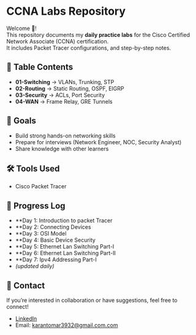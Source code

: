 # CCNA Labs Repository

Welcome 👋!  
This repository documents my **daily practice labs** for the Cisco Certified Network Associate (CCNA) certification.  
It includes Packet Tracer configurations, and step-by-step notes.

## 📂 Table Contents
- **01-Switching** → VLANs, Trunking, STP
- **02-Routing** → Static Routing, OSPF, EIGRP
- **03-Security** → ACLs, Port Security
- **04-WAN** → Frame Relay, GRE Tunnels

## 🚀 Goals
- Build strong hands-on networking skills  
- Prepare for interviews (Network Engineer, NOC, Security Analyst)  
- Share knowledge with other learners  

## 🛠 Tools Used
- Cisco Packet Tracer  


## 📅 Progress Log
- **Day 1: Introduction to packet Tracer
- **Day 2: Connecting Devices
- **Day 3: OSI Model 
- **Day 4: Basic Device Security
- **Day 5: Ethernet Lan Switching Part-I
- **Day 6: Ethernet Lan Switching Part-II
- **Day 7: Ipv4 Addressing Part-I
- *(updated daily)*  

## 📧 Contact
If you’re interested in collaboration or have suggestions, feel free to connect!  
- [LinkedIn](https://www.linkedin.com/in/karan-tomar16/)  
- Email: karantomar3932@gmail.com.com
